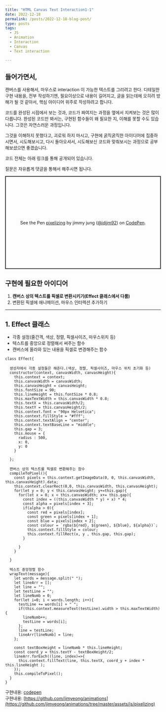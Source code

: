```yaml
---
title: "HTML Canvas Text Interaction1-1"
date: 2022-12-18
permalink: /posts/2022-12-18-blog-post/
type: posts
tags:
  - JS
  - Animation
  - Interaction
  - Canvas
  - Text interaction

---
```


## 들어가면서,

캔버스를 사용해서, 마우스로 interaction 이 가능한 텍스트를 그리려고 한다.
디테일한 구현 내용을, 전부 작성하기엔, 필요이상으로 내용이 길어지고, 글을 읽는데에 오히려 방해가 될 것 같아서, 핵심 아이디어 위주로 작성하려고 합니다.

코드를 완성된 시점에서 보는 것과, 코드가 짜여지는 과정을 옆에서 지켜보는 것은 많이 다릅니다.
완성된 코드만 봐서는, 구현된 함수들이 왜 필요한 지, 이해를 못할 수도 있습니다. 그것은 자연스러운 과정입니다.

그것을 이해하지 못했다고, 괴로워 하지 마시고, 구현에 굵직굵직한 아이디어에 집중하시면서, 시도해보시고, 다시 돌아오셔서, 시도해보신 코드와 맞춰보시는 과정으로 공부해보셨으면 좋겠습니다.

코드 전체는 아래 링크를 통해 공개되어 있습니다.

질문은 자유롭게 댓글을 통해서 해주시면 됩니다.

<p class="codepen" data-height="300" data-theme-id="dark" data-default-tab="js,result" data-slug-hash="VwdgpMj" data-user="idjjm92" style="height: 300px; box-sizing: border-box; display: flex; align-items: center; justify-content: center; border: 2px solid; margin: 1em 0; padding: 1em;">
  <span>See the Pen <a href="https://codepen.io/idjjm92/pen/VwdgpMj">
  pixelizing</a> by jimmy jung (<a href="https://codepen.io/idjjm92">@idjjm92</a>)
  on <a href="https://codepen.io">CodePen</a>.</span>
</p>
<script async src="https://cpwebassets.codepen.io/assets/embed/ei.js"></script>

## 구현에 필요한 아이디어

1. **캔버스 상의 텍스트를 픽셀로 변환시키기(Effect 클래스에서 다룸)**
2. 변환된 픽셀에 애니메이션, 마우스 인터렉션 추가하기

---

## 1. Effect 클래스

- 각종 설정(줄간격, 색상, 정렬, 픽셀사이즈, 마우스위치 등)
- 텍스트를 중앙으로 정렬해서 써주는 함수
- 캔버스에 올라와 있는 내용을 픽셀로 변경해주는 함수

```
class Effect{

  생성자에서 각종 설정들은 해준다.(색상, 정렬, 픽셀사이즈, 마우스 위치 초기화 등)
  constructor(context, canvasWidth, canvasHeight){
    this.context = context;
    this.canvasWidth = canvasWidth;
    this.canvasHeight = canvasHeight;
    this.fontSize = 90;
    this.lineHeight = this.fontSize * 0.8;
    this.maxTextWidth = this.canvasWidth * 0.8;
    this.textX = this.canvasWidth/2;
    this.textY = this.canvasHeight/2;
    this.context.font = "90px Helvetica";
    this.context.fillStyle = "#fff";
    this.context.textAlign = "center";
    this.context.textBaseLine = "middle";
    this.gap = 3;
    this.mouse = {
      radius : 500,
      x: 0,
      y: 0
    }

  };

  캔버스 상의 텍스트를 픽셀로 변환해주는 함수
  compileToPixel(){
    const pixels = this.context.getImageData(0, 0, this.canvasWidth, this.canvasHeight).data;
    this.context.clearRect(0,0, this.canvasWidth, this.canvasHeight);
    for(let y = 0; y < this.canvasHeight; y+=this.gap){
      for(let x = 0; x < this.canvasWidth; x+= this.gap){
        const index = ((this.canvasWidth * y) + x) * 4;
        const alpha = pixels[index + 3];
        if(alpha > 0){
          const red = pixels[index];
          const green = pixels[index + 1];
          const blue = pixels[index + 2];
          const colour = `rgba(${red}, ${green}, ${blue}, ${alpha})`;
          this.context.fillStyle = colour;
          this.context.fillRect(x, y , this.gap, this.gap);
        }

      }
    }

  }

  텍스트 중앙정렬 함수
  wrapText(message){
    let words = message.split(" ");
    let lineArr = [];
    let line = "";
    let testLine = "";
    let lineNumb = 0;
    for(let i=0; i < words.length; i++){
      testLine += words[i] + " ";
      if(this.context.measureText(testLine).width > this.maxTextWidth){
        lineNumb++;
        testLine = words[i];
      };
      line = testLine;
      lineArr[lineNumb] = line;
    };

    const textBoxHeight = lineNumb * this.lineHeight;
    const coord_y = this.textY - textBoxHeight/2;
    lineArr.forEach((line, index)=>{
      this.context.fillText(line, this.textX, coord_y + index * this.lineHeight );
    });
    this.compileToPixel();
  }
}
```

구현내용: [codepen](https://codepen.io/idjjm92/pen/VwdgpMj)
<br/>
구현내용: [https://github.com/jimyeong/animations](https://github.com/jimyeong/animations/tree/master/assets/js/pixelizing)
